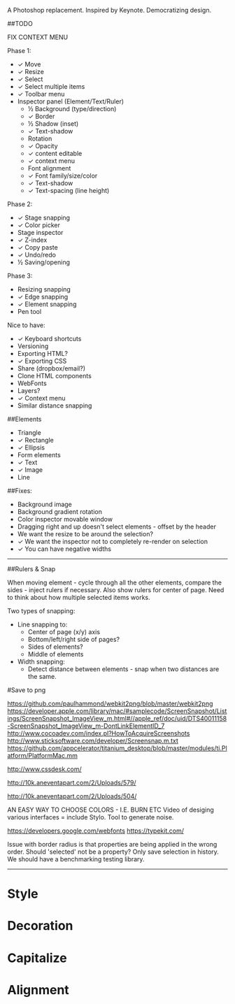 A Photoshop replacement. Inspired by Keynote. Democratizing design.

##TODO

FIX CONTEXT MENU

Phase 1:

* ✓ Move
* ✓ Resize
* ✓ Select
* ✓ Select multiple items
* ✓ Toolbar menu
* Inspector panel (Element/Text/Ruler)
  * ½ Background (type/direction)
  * ✓ Border
  * ½ Shadow (inset)
  * ✓ Text-shadow
  * Rotation
  * ✓ Opacity
  * ✓ content editable
  * ✓ context menu
  * Font alignment
  * ✓ Font family/size/color
  * ✓ Text-shadow
  * ✓ Text-spacing (line height)

Phase 2:

* ✓ Stage snapping
* ✓ Color picker
* Stage inspector
* ✓ Z-index
* ✓ Copy paste
* ✓ Undo/redo
* ½ Saving/opening

Phase 3:

* Resizing snapping
* ✓ Edge snapping
* ✓ Element snapping
* Pen tool

Nice to have:

* ✓ Keyboard shortcuts
* Versioning
* Exporting HTML?
* ✓ Exporting CSS
* Share (dropbox/email?)
* Clone HTML components
* WebFonts
* Layers?
* ✓ Context menu
* Similar distance snapping

##Elements

* Triangle
* ✓ Rectangle
* ✓ Ellipsis
* Form elements
* ✓ Text
* ✓ Image
* Line

##Fixes:

* Background image
* Background gradient rotation
* Color inspector movable window
* Dragging right and up doesn't select elements - offset by the header
* We want the resize to be around the selection?
* ✓ We want the inspector not to completely re-render on selection
* ✓ You can have negative widths

-------------------------------------------------------------------------------------------------------------------------------------

##Rulers & Snap

When moving element - cycle through all the other elements, compare the sides - inject rulers if necessary. Also show rulers for center of page. Need to think about how multiple selected items works.

Two types of snapping:

* Line snapping to:
  * Center of page (x/y) axis
  * Bottom/left/right side of pages?
  * Sides of elements?
  * Middle of elements
* Width snapping:
  * Detect distance between elements - snap when two distances are the same.

#Save to png

https://github.com/paulhammond/webkit2png/blob/master/webkit2png
https://developer.apple.com/library/mac/#samplecode/ScreenSnapshot/Listings/ScreenSnapshot_ImageView_m.html#//apple_ref/doc/uid/DTS40011158-ScreenSnapshot_ImageView_m-DontLinkElementID_7
http://www.cocoadev.com/index.pl?HowToAcquireScreenshots
http://www.sticksoftware.com/developer/Screensnap.m.txt
https://github.com/appcelerator/titanium_desktop/blob/master/modules/ti.Platform/PlatformMac.mm

http://www.cssdesk.com/

http://10k.aneventapart.com/2/Uploads/579/

http://10k.aneventapart.com/2/Uploads/504/

AN EASY WAY TO CHOOSE COLORS - I.E. BURN ETC
Video of desiging various interfaces = include Stylo.
Tool to generate noise.

https://developers.google.com/webfonts
https://typekit.com/

Issue with border radius is that properties are being applied in the wrong order.
Should 'selected' not be a property?
Only save selection in history.
We should have a benchmarking testing library.

--------------

# Style
# Decoration
# Capitalize
# Alignment